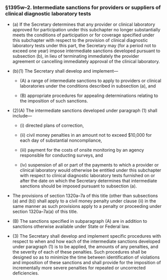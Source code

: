 ### §1395w–2. Intermediate sanctions for providers or suppliers of clinical diagnostic laboratory tests
* (a) If the Secretary determines that any provider or clinical laboratory approved for participation under this subchapter no longer substantially meets the conditions of participation or for coverage specified under this subchapter with respect to the provision of clinical diagnostic laboratory tests under this part, the Secretary may (for a period not to exceed one year) impose intermediate sanctions developed pursuant to subsection (b), in lieu of terminating immediately the provider agreement or cancelling immediately approval of the clinical laboratory.

* (b)(1) The Secretary shall develop and implement—

  * (A) a range of intermediate sanctions to apply to providers or clinical laboratories under the conditions described in subsection (a), and

  * (B) appropriate procedures for appealing determinations relating to the imposition of such sanctions.


* (2)(A) The intermediate sanctions developed under paragraph (1) shall include—

  * (i) directed plans of correction,

  * (ii) civil money penalties in an amount not to exceed $10,000 for each day of substantial noncompliance,

  * (iii) payment for the costs of onsite monitoring by an agency responsible for conducting surveys, and

  * (iv) suspension of all or part of the payments to which a provider or clinical laboratory would otherwise be entitled under this subchapter with respect to clinical diagnostic laboratory tests furnished on or after the date on which the Secretary determines that intermediate sanctions should be imposed pursuant to subsection (a).


* The provisions of section 1320a–7a of this title (other than subsections (a) and (b)) shall apply to a civil money penalty under clause (ii) in the same manner as such provisions apply to a penalty or proceeding under section 1320a–7a(a) of this title.

* (B) The sanctions specified in subparagraph (A) are in addition to sanctions otherwise available under State or Federal law.

* (3) The Secretary shall develop and implement specific procedures with respect to when and how each of the intermediate sanctions developed under paragraph (1) is to be applied, the amounts of any penalties, and the severity of each of these penalties. Such procedures shall be designed so as to minimize the time between identification of violations and imposition of these sanctions and shall provide for the imposition of incrementally more severe penalties for repeated or uncorrected deficiencies.